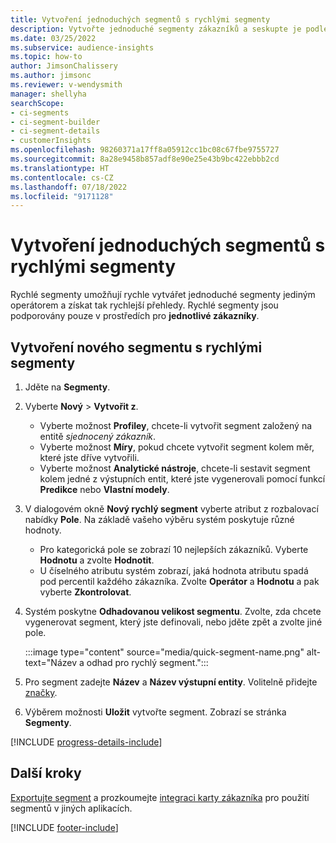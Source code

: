 ```yaml
---
title: Vytvoření jednoduchých segmentů s rychlými segmenty
description: Vytvořte jednoduché segmenty zákazníků a seskupte je podle různých atributů.
ms.date: 03/25/2022
ms.subservice: audience-insights
ms.topic: how-to
author: JimsonChalissery
ms.author: jimsonc
ms.reviewer: v-wendysmith
manager: shellyha
searchScope:
- ci-segments
- ci-segment-builder
- ci-segment-details
- customerInsights
ms.openlocfilehash: 98260371a17ff8a05912cc1bc08c67fbe9755727
ms.sourcegitcommit: 8a28e9458b857adf8e90e25e43b9bc422ebbb2cd
ms.translationtype: HT
ms.contentlocale: cs-CZ
ms.lasthandoff: 07/18/2022
ms.locfileid: "9171128"
---
```

# <a name="create-simple-segments-with-quick-segments"></a>Vytvoření jednoduchých segmentů s rychlými segmenty

Rychlé segmenty umožňují rychle vytvářet jednoduché segmenty jediným operátorem a získat tak rychlejší přehledy. Rychlé segmenty jsou podporovány pouze v prostředích pro **jednotlivé zákazníky**.

## <a name="create-a-new-segment-with-quick-segments"></a>Vytvoření nového segmentu s rychlými segmenty

1. Jděte na **Segmenty**.

1. Vyberte **Nový** > **Vytvořit z**.
   - Vyberte možnost **Profiley**, chcete-li vytvořit segment založený na entitě *sjednocený zákazník*.
   - Vyberte možnost **Míry**, pokud chcete vytvořit segment kolem měr, které jste dříve vytvořili.
   - Vyberte možnost **Analytické nástroje**, chcete-li sestavit segment kolem jedné z výstupních entit, které jste vygenerovali pomocí funkcí **Predikce** nebo **Vlastní modely**.

1. V dialogovém okně **Nový rychlý segment** vyberte atribut z rozbalovací nabídky **Pole**. Na základě vašeho výběru systém poskytuje různé hodnoty.
   - Pro kategorická pole se zobrazí 10 nejlepších zákazníků. Vyberte **Hodnotu** a zvolte **Hodnotit**.
   - U číselného atributu systém zobrazí, jaká hodnota atributu spadá pod percentil každého zákazníka. Zvolte **Operátor** a **Hodnotu** a pak vyberte **Zkontrolovat**.

1. Systém poskytne **Odhadovanou velikost segmentu**. Zvolte, zda chcete vygenerovat segment, který jste definovali, nebo jděte zpět a zvolte jiné pole.

   :::image type="content" source="media/quick-segment-name.png" alt-text="Název a odhad pro rychlý segment.":::

1. Pro segment zadejte **Název** a **Název výstupní entity**. Volitelně přidejte [značky](work-with-tags-columns.md#manage-tags).

1. Výběrem možnosti **Uložit** vytvořte segment. Zobrazí se stránka **Segmenty**.

[!INCLUDE [progress-details-include](includes/progress-details-pane.md)]

## <a name="next-steps"></a>Další kroky

[Exportujte segment](export-destinations.md) a prozkoumejte [integraci karty zákazníka](customer-card-add-in.md) pro použití segmentů v jiných aplikacích.

[!INCLUDE [footer-include](includes/footer-banner.md)]
